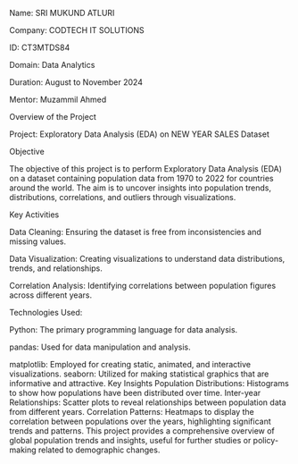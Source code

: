 Name: SRI MUKUND ATLURI

Company: CODTECH IT SOLUTIONS

ID: CT3MTDS84

Domain: Data Analytics

Duration: August to November 2024

Mentor: Muzammil Ahmed

Overview of the Project

Project: Exploratory Data Analysis (EDA) on NEW YEAR SALES Dataset


Objective

The objective of this project is to perform Exploratory Data Analysis (EDA) on a dataset containing population data from 1970 to 2022 for countries around the world. The aim is to uncover insights into population trends, distributions, correlations, and outliers through visualizations.

Key Activities

Data Cleaning: Ensuring the dataset is free from inconsistencies and missing values.

Data Visualization: Creating visualizations to understand data distributions, trends, and relationships.

Correlation Analysis: Identifying correlations between population figures across different years.

Technologies Used:

Python: The primary programming language for data analysis.

pandas: Used for data manipulation and analysis.

matplotlib: Employed for creating static, animated, and interactive visualizations.
seaborn: Utilized for making statistical graphics that are informative and attractive.
Key Insights
Population Distributions: Histograms to show how populations have been distributed over time.
Inter-year Relationships: Scatter plots to reveal relationships between population data from different years.
Correlation Patterns: Heatmaps to display the correlation between populations over the years, highlighting significant trends and patterns.
This project provides a comprehensive overview of global population trends and insights, useful for further studies or policy-making related to demographic changes.

